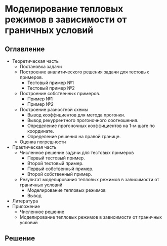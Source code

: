 # Моделирование тепловых режимов в зависимости от граничных условий

## Оглавление
- Теоретическая часть
  - Постановка задачи
  - Построение  аналитического решения задачи для тестовых примеров.
      - Тестовый пример №1
      - Тестовый пример №2
  - Построение собственных примеров.
      - Пример №1
      - Пример №2
  - Построение разностной схемы
      - Вывод коэффициентов для метода прогонки.
      - Вывод рекуррентного прогоночного соотношения.
      - Определение прогоночных коэффициентов на 1-м шаге по координате.
      - Определение решения на правой границе.
  - Оценка погрешности
- Практическая часть
    - Численное решение задачи для тестовых примеров
      - Первый тестовый пример.
      - Второй тестовый пример.
      - Первый собственный пример.
      - Второй собственный пример.
    - Результат моделирования тепловых режимов в зависимости от граничных условий
      - Моделирование тепловых режимов
      - Вывод
- Литература
- Приложение
    - Численное решение
    - Моделирование тепловых режимов в зависимости от граничных условий

## Решение
